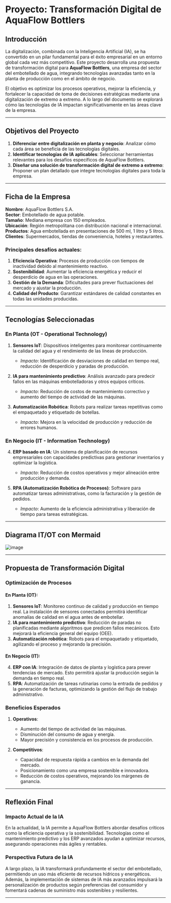 
# Proyecto: Transformación Digital de AquaFlow Bottlers

## Introducción

La digitalización, combinada con la Inteligencia Artificial (IA), se ha convertido en un pilar fundamental para el éxito empresarial en un entorno global cada vez más competitivo. Este proyecto desarrolla una propuesta de transformación digital para **AquaFlow Bottlers**, una empresa del sector del embotellado de agua, integrando tecnologías avanzadas tanto en la planta de producción como en el ámbito de negocio.

El objetivo es optimizar los procesos operativos, mejorar la eficiencia, y fortalecer la capacidad de toma de decisiones estratégicas mediante una digitalización de extremo a extremo. A lo largo del documento se explorará cómo las tecnologías de IA impactan significativamente en las áreas clave de la empresa.

---

## Objetivos del Proyecto

1. **Diferenciar entre digitalización en planta y negocio**: Analizar cómo cada área se beneficia de las tecnologías digitales.  
2. **Identificar tecnologías de IA aplicables**: Seleccionar herramientas relevantes para los desafíos específicos de AquaFlow Bottlers.  
3. **Diseñar una solución de transformación digital de extremo a extremo**: Proponer un plan detallado que integre tecnologías digitales para toda la empresa.  

---

## Ficha de la Empresa

**Nombre**: AquaFlow Bottlers S.A.  
**Sector**: Embotellado de agua potable.  
**Tamaño**: Mediana empresa con 150 empleados.  
**Ubicación**: Región metropolitana con distribución nacional e internacional.  
**Productos**: Agua embotellada en presentaciones de 500 ml, 1 litro y 5 litros.  
**Clientes**: Supermercados, tiendas de conveniencia, hoteles y restaurantes.  

### Principales desafíos actuales:
1. **Eficiencia Operativa**: Procesos de producción con tiempos de inactividad debido al mantenimiento reactivo.  
2. **Sostenibilidad**: Aumentar la eficiencia energética y reducir el desperdicio de agua en las operaciones.  
3. **Gestión de la Demanda**: Dificultades para prever fluctuaciones del mercado y ajustar la producción.  
4. **Calidad del Producto**: Garantizar estándares de calidad constantes en todas las unidades producidas.  

---

## Tecnologías Seleccionadas

### En Planta (OT - Operational Technology)
1. **Sensores IoT**: Dispositivos inteligentes para monitorear continuamente la calidad del agua y el rendimiento de las líneas de producción.  
   - *Impacto*: Identificación de desviaciones de calidad en tiempo real, reducción de desperdicio y paradas de producción.  

2. **IA para mantenimiento predictivo**: Análisis avanzado para predecir fallos en las máquinas embotelladoras y otros equipos críticos.  
   - *Impacto*: Reducción de costos de mantenimiento correctivo y aumento del tiempo de actividad de las máquinas.  

3. **Automatización Robótica**: Robots para realizar tareas repetitivas como el empaquetado y etiquetado de botellas.  
   - *Impacto*: Mejora en la velocidad de producción y reducción de errores humanos.  

### En Negocio (IT - Information Technology)
4. **ERP basado en IA**: Un sistema de planificación de recursos empresariales con capacidades predictivas para gestionar inventarios y optimizar la logística.  
   - *Impacto*: Reducción de costos operativos y mejor alineación entre producción y demanda.  

5. **RPA (Automatización Robótica de Procesos)**: Software para automatizar tareas administrativas, como la facturación y la gestión de pedidos.  
   - *Impacto*: Aumento de la eficiencia administrativa y liberación de tiempo para tareas estratégicas.  

---

## Diagrama IT/OT con Mermaid

![image](https://github.com/user-attachments/assets/8fd68d28-4f0f-486c-8ba8-8425ada597fb)


---

## Propuesta de Transformación Digital

### Optimización de Procesos

#### En Planta (OT):
1. **Sensores IoT**: Monitoreo continuo de calidad y producción en tiempo real. La instalación de sensores conectados permitirá identificar anomalías de calidad en el agua antes de embotellar.  
2. **IA para mantenimiento predictivo**: Reducción de paradas no planificadas mediante algoritmos que predicen fallos mecánicos. Esto mejorará la eficiencia general del equipo (OEE).  
3. **Automatización robótica**: Robots para el empaquetado y etiquetado, agilizando el proceso y mejorando la precisión.

#### En Negocio (IT):
4. **ERP con IA**: Integración de datos de planta y logística para prever tendencias de mercado. Esto permitirá ajustar la producción según la demanda en tiempo real.  
5. **RPA**: Automatización de tareas rutinarias como la entrada de pedidos y la generación de facturas, optimizando la gestión del flujo de trabajo administrativo.  

### Beneficios Esperados

1. **Operativos**:  
   - Aumento del tiempo de actividad de las máquinas.  
   - Disminución del consumo de agua y energía.  
   - Mayor precisión y consistencia en los procesos de producción.  

2. **Competitivos**:  
   - Capacidad de respuesta rápida a cambios en la demanda del mercado.  
   - Posicionamiento como una empresa sostenible e innovadora.  
   - Reducción de costos operativos, mejorando los márgenes de ganancia.  

---

## Reflexión Final

### Impacto Actual de la IA

En la actualidad, la IA permite a AquaFlow Bottlers abordar desafíos críticos como la eficiencia operativa y la sostenibilidad. Tecnologías como el mantenimiento predictivo y los ERP avanzados ayudan a optimizar recursos, asegurando operaciones más ágiles y rentables.

### Perspectiva Futura de la IA

A largo plazo, la IA transformará profundamente el sector del embotellado, permitiendo un uso más eficiente de recursos hídricos y energéticos. Además, la implementación de sistemas de IA más avanzados impulsará la personalización de productos según preferencias del consumidor y fomentará cadenas de suministro más sostenibles y resilientes.

---
